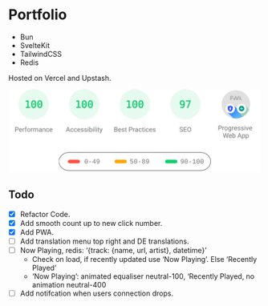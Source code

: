 # Portfolio

- Bun
- SvelteKit
- TailwindCSS
- Redis

Hosted on Vercel and Upstash.

[![PSI Results](./psi.svg)](https://pagespeed.web.dev/analysis/https-mac-codes-vercel-app/3wjqvsw1pk?form_factor=mobile)

## Todo

- [x] Refactor Code.
- [x] Add smooth count up to new click number.
- [x] Add PWA.
- [ ] Add translation menu top right and DE translations.
- [ ] Now Playing, redis: ‘{track: {name, url, artist}, datetime}’
  - Check on load, if recently updated use ‘Now Playing’. Else ‘Recently Played’
  - ‘Now Playing’: animated equaliser neutral-100, ‘Recently Played, no animation neutral-400
- [ ] Add notifcation when users connection drops.
